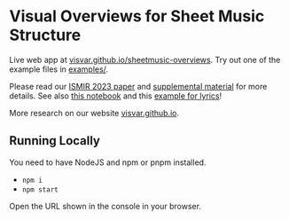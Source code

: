 # Visual Overviews for Sheet Music Structure

Live web app at [visvar.github.io/sheetmusic-overviews](https://visvar.github.io/sheetmusic-overviews/).
Try out one of the example files in [examples/](./examples/).

Please read our [ISMIR 2023 paper](./paper.pdf) and [supplemental material](./supplemental.pdf) for more details.
See also [this notebook](https://observablehq.com/@fheyen/colored-tablature) and this [example for lyrics](https://observablehq.com/@fheyen/colored-lyrics)!

More research on our website [visvar.github.io](https://visvar.github.io/).

## Running Locally

You need to have NodeJS and npm or pnpm installed.

- `npm i`
- `npm start`

Open the URL shown in the console in your browser.
